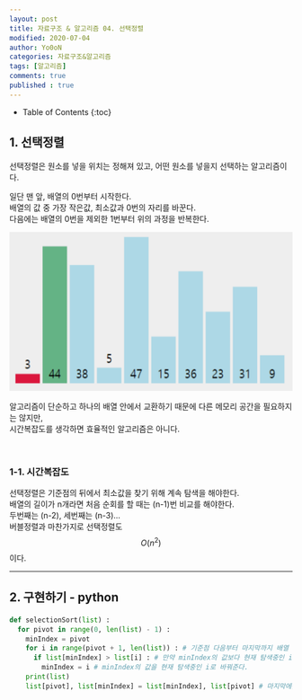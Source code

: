 ```yaml
---
layout: post
title: 자료구조 & 알고리즘 04. 선택정렬
modified: 2020-07-04
author: Yo0oN
categories: 자료구조&알고리즘
tags: [알고리즘]
comments: true
published : true
---
```


* Table of Contents
{:toc}

## 1. 선택정렬

선택정렬은 원소를 넣을 위치는 정해져 있고, 어떤 원소를 넣을지 선택하는 알고리즘이다.

일단 맨 앞, 배열의 0번부터 시작한다.<br>
배열의 값 중 가장 작은값, 최소값과 0번의 자리를 바꾼다.<br>
다음에는 배열의 0번을 제외한 1번부터 위의 과정을 반복한다.

![선택정렬](/images/posts/Algorithm/02.SelectionSort/01.gif)

알고리즘이 단순하고 하나의 배열 안에서 교환하기 때문에 다른 메모리 공간을 필요하지는 않지만,<br>
시간복잡도를 생각하면 효율적인 알고리즘은 아니다.

<br>

### 1-1. 시간복잡도

선택정렬은 기준점의 뒤에서 최소값을 찾기 위해 계속 탐색을 해야한다.<br>
배열의 길이가 n개라면 처음 순회를 할 때는 (n-1)번 비교를 해야한다.<br>
두번째는 (n-2), 세번째는 (n-3)...<br>
버블정렬과 마찬가지로 선택정렬도 $$O(n^2)$$이다.

<hr>

## 2. 구현하기 - python

```python
def selectionSort(list) :
  for pivot in range(0, len(list) - 1) :
    minIndex = pivot
    for i in range(pivot + 1, len(list)) : # 기준점 다음부터 마지막까지 배열 순회
      if list[minIndex] > list[i] : # 만약 minIndex의 값보다 현재 탐색중인 i의 값이 작다면
        minIndex = i # minIndex의 값을 현재 탐색중인 i로 바꿔준다.
    print(list)
    list[pivot], list[minIndex] = list[minIndex], list[pivot] # 마지막에는 기준점과 가장 작은 값을 바꿔준다.
```
